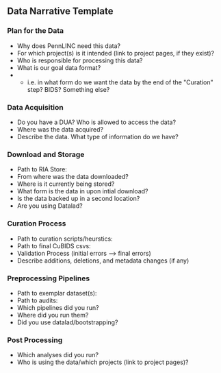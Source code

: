 ## Data Narrative Template 

### Plan for the Data 

* Why does PennLINC need this data?
* For which project(s) is it intended (link to project pages, if they exist)? 
* Who is responsible for processing this data? 
* What is our goal data format?
* * i.e. in what form do we want the data by the end of the "Curation" step? BIDS? Something else? 

### Data Acquisition

* Do you have a DUA? Who is allowed to access the data?
* Where was the data acquired? 
* Describe the data. What type of information do we have?

### Download and Storage 

* Path to RIA Store: 
* From where was the data downloaded?
* Where is it currently being stored? 
* What form is the data in upon intial download? 
* Is the data backed up in a second location?
* Are you using Datalad? 

### Curation Process

* Path to curation scripts/heurstics: 
* Path to final CuBIDS csvs: 
* Validation Process (initial errors --> final errors)
* Describe additions, deletions, and metadata changes (if any)

### Preprocessing Pipelines 

* Path to exemplar dataset(s): 
* Path to audits:
* Which pipelines did you run? 
* Where did you run them? 
* Did you use datalad/bootstrapping? 

### Post Processing 

* Which analyses did you run?
* Who is using the data/which projects (link to project pages)? 
